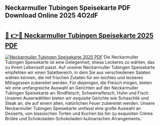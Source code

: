 ## Neckarmuller Tubingen Speisekarte PDF Download Online 2025 4O2dF

# <h2><a href="http://gc8tp2o.nevu.top/?p=Neckarmuller+Tubingen+Speisekarte">🔗 👉🔴 Neckarmuller Tubingen Speisekarte 2025 PDF</a></h2>

[![Neckarmuller Tubingen Speisekarte 2025 PDF](https://i.imgur.com/dBaPXMq.png)](http://gc8tp2o.nevu.top/?p=Neckarmuller+Tubingen+Speisekarte)
Die Neckarmuller Tubingen Speisekarte ist eine Gelegenheit, etwas Leckeres zu wählen, das zu Ihrem Lebensstil passt. Auf unserer Neckarmuller Tubingen Speisekarte empfehlen wir einen Salatbereich, in dem Sie aus verschiedenen Salaten wählen können, die mit frischen Zutaten für ein leichtes und leckeres Mittagessen zubereitet werden. Für diejenigen, die Fleisch mögen, bieten wir eine umfangreiche Auswahl an Gerichten auf der Neckarmuller Tubingen Speisekarte an: Rindfleisch, Schweinefleisch, Huhn und Fisch. Unseren Auserwählten bieten wir exquisite Gerichte wie Schaschlik und Steak an, die auf einem alten, natürlichen Feuer zubereitet werden. Unsere Neckarmuller Tubingen Speisekarte umfasst eine große Auswahl an Desserts, von klassischen Torten und Kuchen bis hin zu exquisiten Crème Brûlée und Schokoladen-Schokoladen-kulinarischen Arrangements.
